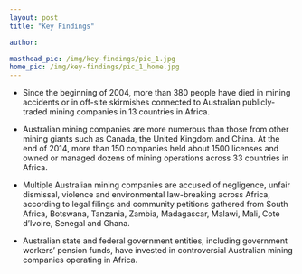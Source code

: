 ```yaml
---
layout: post
title: "Key Findings"

author:

masthead_pic: /img/key-findings/pic_1.jpg
home_pic: /img/key-findings/pic_1_home.jpg
---
```


- Since the beginning of 2004, more than 380 people have died in mining accidents or in off-site skirmishes connected to Australian publicly-traded mining companies in 13 countries in Africa.

- Australian mining companies are more numerous than those from other mining giants such as Canada, the United Kingdom and China. At the end of 2014, more than 150 companies held about 1500 licenses and owned or managed dozens of mining operations across 33 countries in Africa.

- Multiple Australian mining companies are accused of negligence, unfair dismissal, violence and environmental law-breaking across Africa, according to legal filings and community petitions gathered from South Africa, Botswana, Tanzania, Zambia, Madagascar, Malawi, Mali, Cote d’Ivoire, Senegal and Ghana.

- Australian state and federal government entities, including government workers’ pension funds, have invested in controversial Australian mining companies operating in Africa.
